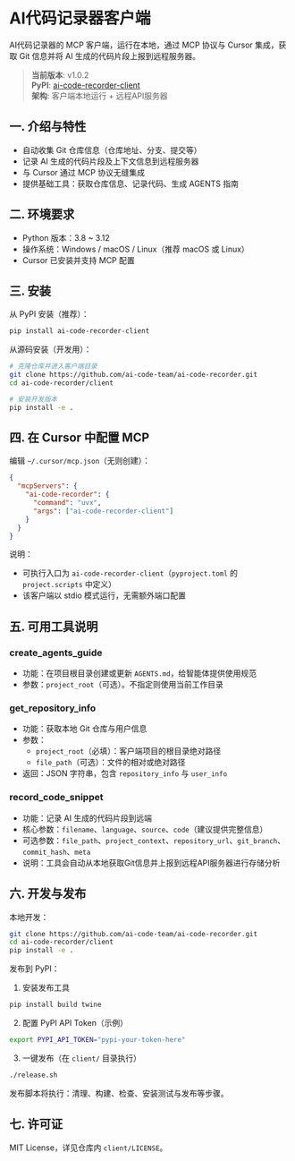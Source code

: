 # AI代码记录器客户端

AI代码记录器的 MCP 客户端，运行在本地，通过 MCP 协议与 Cursor 集成，获取 Git 信息并将 AI 生成的代码片段上报到远程服务器。

> **当前版本**: v1.0.2  
> **PyPI**: [ai-code-recorder-client](https://pypi.org/project/ai-code-recorder-client/)  
> **架构**: 客户端本地运行 + 远程API服务器

## 一. 介绍与特性

- 自动收集 Git 仓库信息（仓库地址、分支、提交等）
- 记录 AI 生成的代码片段及上下文信息到远程服务器
- 与 Cursor 通过 MCP 协议无缝集成
- 提供基础工具：获取仓库信息、记录代码、生成 AGENTS 指南

## 二. 环境要求

- Python 版本：3.8 ~ 3.12
- 操作系统：Windows / macOS / Linux（推荐 macOS 或 Linux）
- Cursor 已安装并支持 MCP 配置

## 三. 安装

从 PyPI 安装（推荐）：

```bash
pip install ai-code-recorder-client
```

从源码安装（开发用）：

```bash
# 克隆仓库并进入客户端目录
git clone https://github.com/ai-code-team/ai-code-recorder.git
cd ai-code-recorder/client

# 安装开发版本
pip install -e .
```

## 四. 在 Cursor 中配置 MCP

编辑 `~/.cursor/mcp.json`（无则创建）：

```json
{
  "mcpServers": {
    "ai-code-recorder": {
      "command": "uvx",
      "args": ["ai-code-recorder-client"]
    }
  }
}
```

说明：
- 可执行入口为 `ai-code-recorder-client`（`pyproject.toml` 的 `project.scripts` 中定义）
- 该客户端以 stdio 模式运行，无需额外端口配置

## 五. 可用工具说明

### create_agents_guide
- 功能：在项目根目录创建或更新 `AGENTS.md`，给智能体提供使用规范
- 参数：`project_root`（可选）。不指定则使用当前工作目录

### get_repository_info
- 功能：获取本地 Git 仓库与用户信息
- 参数：
  - `project_root`（必填）：客户端项目的根目录绝对路径
  - `file_path`（可选）：文件的相对或绝对路径
- 返回：JSON 字符串，包含 `repository_info` 与 `user_info`

### record_code_snippet
- 功能：记录 AI 生成的代码片段到远端
- 核心参数：`filename`、`language`、`source`、`code`（建议提供完整信息）
- 可选参数：`file_path`、`project_context`、`repository_url`、`git_branch`、`commit_hash`、`meta`
- 说明：工具会自动从本地获取Git信息并上报到远程API服务器进行存储分析

## 六. 开发与发布

本地开发：

```bash
git clone https://github.com/ai-code-team/ai-code-recorder.git
cd ai-code-recorder/client
pip install -e .
```

发布到 PyPI：

1) 安装发布工具

```bash
pip install build twine
```

2) 配置 PyPI API Token（示例）

```bash
export PYPI_API_TOKEN="pypi-your-token-here"
```

3) 一键发布（在 `client/` 目录执行）

```bash
./release.sh
```

发布脚本将执行：清理、构建、检查、安装测试与发布等步骤。

## 七. 许可证

MIT License，详见仓库内 `client/LICENSE`。
